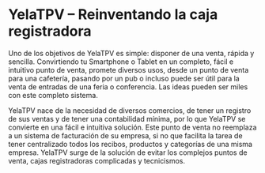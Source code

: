 # YelaTPV – Reinventando la caja registradora

Uno de los objetivos de YelaTPV es simple: disponer de una venta, rápida y
sencilla.
Convirtiendo tu Smartphone o Tablet en un completo, fácil e intuitivo
punto de venta, promete diversos usos, desde un punto de venta para una
cafetería, pasando por un pub o incluso puede ser útil para la venta de
entradas de una feria o conferencia.
Las ideas pueden ser miles con este completo sistema.

YelaTPV nace de la necesidad de diversos comercios, de tener un registro
de sus ventas y de tener una contabilidad mínima, por lo que YelaTPV se
convierte en una fácil e intuitiva solución.
Este punto de venta no reemplaza a un sistema de facturación de su
empresa, si no que facilita la tarea de tener centralizado todos los recibos,
productos y categorías de una misma empresa.
YelaTPV surge de la solución de evitar los complejos puntos de venta, cajas
registradoras complicadas y tecnicismos.

